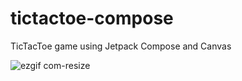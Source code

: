 # tictactoe-compose

TicTacToe game using Jetpack Compose and Canvas

![ezgif com-resize](https://user-images.githubusercontent.com/81919513/231832174-1698751d-1581-400b-804c-9892842c1693.gif)
